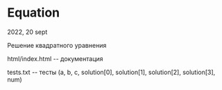 # Equation
2022, 20 sept

Решение квадратного уравнения

html/index.html -- документация

tests.txt -- тесты (a, b, c, solution[0], solution[1], solution[2], solution[3], num)

